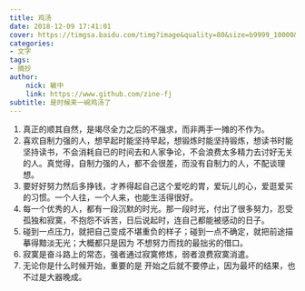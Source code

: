 ```yaml
---
title: 鸡汤
date: 2018-12-09 17:41:01
cover: https://timgsa.baidu.com/timg?image&quality=80&size=b9999_10000&sec=1555408365659&di=412f2e6a65b689dc1ca09e1dedb3a98a&imgtype=0&src=http%3A%2F%2Fimg.mp.itc.cn%2Fupload%2F20170323%2F808597aa6acc48f39861416f07204c82_th.jpeg
categories: 
- 文字
tags:
- 摘抄
author:
    nick: 敏中
    link: https://www.github.com/zine-fj
subtitle: 是时候来一碗鸡汤了
---
```


<ol>
    <li>真正的顺其自然，是竭尽全力之后的不强求，而非两手一摊的不作为。</li>
    <li>喜欢自制力强的人，想早起时能坚持早起，想锻炼时能坚持锻炼，想读书时能坚持读书，不会消耗自已的时间去和人家争论，不会浪费太多精力去讨好无关的人。真觉得，自制力强的人，都不会很差，而没有自制力的人，不配谈理想。</li>
    <li>要好好努力然后多挣钱，才养得起自己这个爱吃的胃，爱玩儿的心，爱逛爱买的习惯。一个人往，一个人来，也能生活得很好。</li>
    <li>每一个优秀的人，都有一段沉默的时光。那一段时光，付出了很多努力，忍受孤独和寂寞，不抱怨不诉苦，日后说起时，连自己都能被感动的日子。</li>
    <li>碰到一点压力，就把自己变成不堪重负的样子；碰到一点不确定，就把前途描摹得黯淡无光；大概都只是因为 不想努力而找的最拙劣的借口。</li>
    <li>寂寞是奋斗路上的常态，强者通过寂寞修炼，弱者浪费寂寞消遣。</li>
    <li>无论你是什么时候开始，重要的是 开始之后就不要停止，因为最坏的结果，也不过是大器晚成。</li>
</ol>
